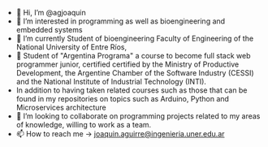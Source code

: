 - 👋 Hi, I’m @agjoaquin
- 👀 I’m interested in programming as well as bioengineering and embedded systems
- 🌱 I’m currently Student of bioengineering Faculty of Engineering of the National University of Entre Ríos, 
- 🌱 Student of "Argentina Programa" a course to become full stack web programmer junior, certified certified by the Ministry of Productive Development, the Argentine Chamber of the Software Industry (CESSI) and the National Institute of Industrial Technology (INTI).
-    In addition to having taken related courses such as those that can be found in my repositories on topics such as Arduino, Python and Microservices architecture
- 💞️ I’m looking to collaborate on programming projects related to my areas of knowledge, willing to work as a team.
- 📫 How to reach me ->  joaquin.aguirre@ingenieria.uner.edu.ar 

<!---
agjoaquin/agjoaquin is a ✨ special ✨ repository because its `README.md` (this file) appears on your GitHub profile.
You can click the Preview link to take a look at your changes.
--->

